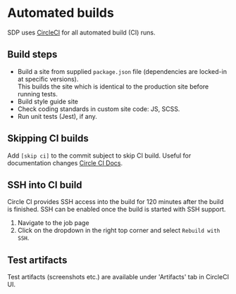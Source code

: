 # Automated builds

SDP uses [CircleCI](https://circleci.com/gh/dpc-sdp) for all automated build
(CI) runs.   

## Build steps
- Build a site from supplied `package.json` file (dependencies are locked-in at 
  specific versions).<br/>
  This builds the site which is identical to the production site before running 
  tests.  
- Build style guide site
- Check coding standards in custom site code: JS, SCSS.
- Run unit tests (Jest), if any.

## Skipping CI builds

Add `[skip ci]` to the commit subject to skip CI build. Useful for documentation
changes [Circle CI Docs](https://circleci.com/docs/2.0/skip-build/).

## SSH into CI build
Circle CI provides SSH access into the build for 120 minutes after the build is
finished. SSH can be enabled once the build is started with SSH support.
1. Navigate to the job page
2. Click on the dropdown in the right top corner and select `Rebuild with SSH`.

## Test artifacts
Test artifacts (screenshots etc.) are available under 'Artifacts' tab in
CircleCI UI.
